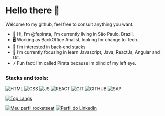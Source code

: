# Hello there 👋
Welcome to my github, feel free to consult anything you want.

- 👋 Hi, I’m @fepirata, I'm currently living in São Paulo, Brazil. 
- 🖥️ Working as BackOffice Analist, looking for change to Tech.
- 👀 I’m interested in back-end stacks
- 🌱 I’m currently focusing in learn Javascript, Java, ReactJs, Angular and Git.
- ⚡ Fun fact: I'm called Pirata because im blind of my left eye.

### Stacks and tools:
![HTML](https://img.shields.io/badge/-E34F26?style=flat&logo=html5&logoColor=white)
![CSS](https://img.shields.io/badge/-1572B6?style=flat&logo=css3&logoColor=white)
![JS](https://img.shields.io/badge/-000?style=flat&logo=javascript&logoColor=F7DF1E)
![REACT](https://img.shields.io/badge/-02569B?style=flat&logo=react)
![GIT](https://img.shields.io/badge/-000?style=flat&logo=git)
![GITHUB](https://img.shields.io/badge/-000?style=flat&logo=github)
![SAP](https://img.shields.io/badge/SAP-0FAAFF?style=flat&logo=sap&logoColor=white)

[![Top Langs](https://github-readme-stats.vercel.app/api/top-langs/?username=Filipe-Pirata&layout=compact)](https://github.com/Filipe-Pirata/github-readme-stats)

[![Meu perfil rocketseat](https://img.shields.io/badge/-Rocketseat-8957E6?style=flat)](https://app.rocketseat.com.br/me/filipe-vitor-de-castro-azevedo-03619)
[![Perfil do LinkedIn](https://img.shields.io/badge/-LinkedIn-0072b1?style=flat&logo=linkedin)](https://www.linkedin.com/in/filipe-azevedo-262126189/)

